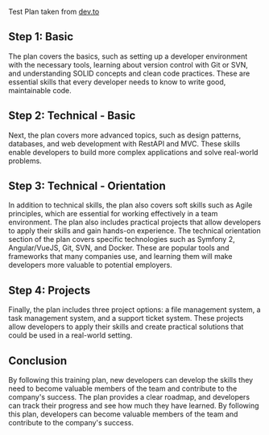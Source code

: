Test Plan taken from [dev.to](https://dev.to/abdelrahmanallam/my-first-training-on-boarding-plan-for-new-developers-35p)

## Step 1: Basic
The plan covers the basics, such as setting up a developer environment with the necessary tools, learning about version control with Git or SVN, and understanding SOLID concepts and clean code practices. These are essential skills that every developer needs to know to write good, maintainable code.

## Step 2: Technical - Basic
Next, the plan covers more advanced topics, such as design patterns, databases, and web development with RestAPI and MVC. These skills enable developers to build more complex applications and solve real-world problems.

## Step 3: Technical - Orientation
In addition to technical skills, the plan also covers soft skills such as Agile principles, which are essential for working effectively in a team environment. The plan also includes practical projects that allow developers to apply their skills and gain hands-on experience. The technical orientation section of the plan covers specific technologies such as Symfony 2, Angular/VueJS, Git, SVN, and Docker. These are popular tools and frameworks that many companies use, and learning them will make developers more valuable to potential employers.

## Step 4: Projects
Finally, the plan includes three project options: a file management system, a task management system, and a support ticket system. These projects allow developers to apply their skills and create practical solutions that could be used in a real-world setting.

## Conclusion
By following this training plan, new developers can develop the skills they need to become valuable members of the team and contribute to the company's success. The plan provides a clear roadmap, and developers can track their progress and see how much they have learned. By following this plan, developers can become valuable members of the team and contribute to the company's success.
